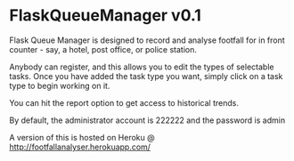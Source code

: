 FlaskQueueManager v0.1
=================

Flask Queue Manager is designed to record and analyse footfall for in front counter - say, a hotel, post office, or police station.

Anybody can register, and this allows you to edit the types of selectable tasks.  Once you have added the task type you want, simply click on a task type to begin working on it.  

You can hit the report option to get access to historical trends.  

By default, the administrator account is 222222 and the password is admin

A version of this is hosted on Heroku @ http://footfallanalyser.herokuapp.com/
